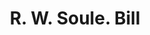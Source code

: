---
doi: 10.7916/D84X6KV3
date_other: '1905'
date_other_textual: '1905'
form: printed ephemera
genre:
- Invoices
name:
- R. W. Soule
object_in_context_url: https://biggert.cul.columbia.edu/items/view/ave_biggert_00570
subject_hierarchical_geographic:
- Augusta, Maine, United States
subject_name:
- R. W. Soule
title: R. W. Soule. Bill
sort_title: R. W. Soule. Bill
call_number: ave_biggert_00570
coordinates:
- 44.307,-69.782
pid: ave_biggert_00570
identifiers: ave_biggert_00570
thumbnail: https://derivativo-2.library.columbia.edu/iiif/2/ldpd:343596/full/!256,256/0/native.jpg
permalink: "/items/ave_biggert_00570/"
layout: iiif-image-page
---